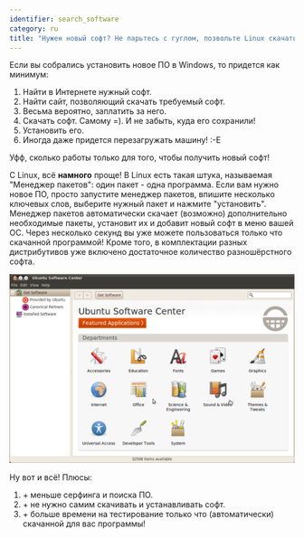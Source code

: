 ```yaml
---
identifier: search_software
category: ru
title: "Нужен новый софт? Не парьтесь с гуглом, позвольте Linux скачать его."
---
```


Если вы собрались установить новое ПО в Windows, то придется как минимум:

<ol>
<li>Найти в Интернете нужный софт.</li>
<li>Найти сайт, позволяющий скачать требуемый софт.</li>
<li>Весьма вероятно, заплатить за него.</li>
<li>Скачать софт. Самому =). И не забыть, куда его сохранили!</li>
<li>Установить его.</li>
<li>Иногда даже придется перезагружать машину! :-Е</li>
</ol>

Уфф, сколько работы только для того, чтобы получить новый софт!

С Linux, всё <b>намного</b> проще! В Linux есть такая штука, называемая
"Менеджер пакетов": один пакет - одна программа. Если вам нужно новое ПО,
просто запустите менеджер пакетов, впишите несколько ключевых слов,
выберите нужный пакет и нажмите "установить". Менеджер пакетов автоматически
скачает (возможно) дополнительно необходимые пакеты, установит их и добавит
новый софт в меню вашей ОС. Через несколько секунд вы уже можете пользоваться
только что скачанной программой! Кроме того, в комплектации разных дистрибутивов
уже включено достаточное количество разношёрстного софта.

<img src="/img/synaptic.png" />

 Ну вот и всё! Плюсы: 

<ol>
<li>+ меньше серфинга и поиска ПО.</li> 
<li>+ не нужно самим скачивать и устанавливать софт.</li>
<li>+ больше времени на тестирование только что (автоматически) скачанной для вас программы!</li>
</ol>




